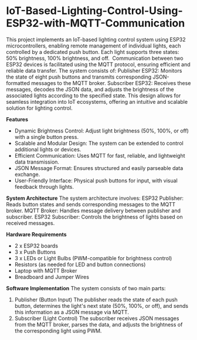 # IoT-Based-Lighting-Control-Using-ESP32-with-MQTT-Communication

This project implements an IoT-based lighting control system using ESP32 microcontrollers, enabling remote management of individual lights, each controlled by a dedicated push button. Each light supports three states: 50% brightness, 100% brightness, and off. 
Communication between two ESP32 devices is facilitated using the MQTT protocol, ensuring efficient and reliable data transfer. The system consists of:
Publisher ESP32: Monitors the state of eight push buttons and transmits corresponding JSON-formatted messages to the MQTT broker.
Subscriber ESP32: Receives these messages, decodes the JSON data, and adjusts the brightness of the associated lights according to the specified state.
This design allows for seamless integration into IoT ecosystems, offering an intuitive and scalable solution for lighting control.

**Features**
- Dynamic Brightness Control: Adjust light brightness (50%, 100%, or off) with a single button press.
- Scalable and Modular Design: The system can be extended to control additional lights or devices.
- Efficient Communication: Uses MQTT for fast, reliable, and lightweight data transmission.
- JSON Message Format: Ensures structured and easily parseable data exchange.
- User-Friendly Interface: Physical push buttons for input, with visual feedback through lights.

**System Architecture**
The system architecture involves:
ESP32 Publisher: Reads button states and sends corresponding messages to the MQTT broker.
MQTT Broker: Handles message delivery between publisher and subscriber.
ESP32 Subscriber: Controls the brightness of lights based on received messages.

**Hardware Requirements**
- 2 x ESP32 boards
- 3 x Push Buttons
- 3 x LEDs or Light Bulbs (PWM-compatible for brightness control)
- Resistors (as needed for LED and button connections)
- Laptop with MQTT Broker
- Breadboard and Jumper Wires

**Software Implementation**
The system consists of two main parts:
1. Publisher (Button Input)
The publisher reads the state of each push button, determines the light's next state (50%, 100%, or off), and sends this information as a JSON message via MQTT.
2. Subscriber (Light Control)
The subscriber receives JSON messages from the MQTT broker, parses the data, and adjusts the brightness of the corresponding light using PWM.
